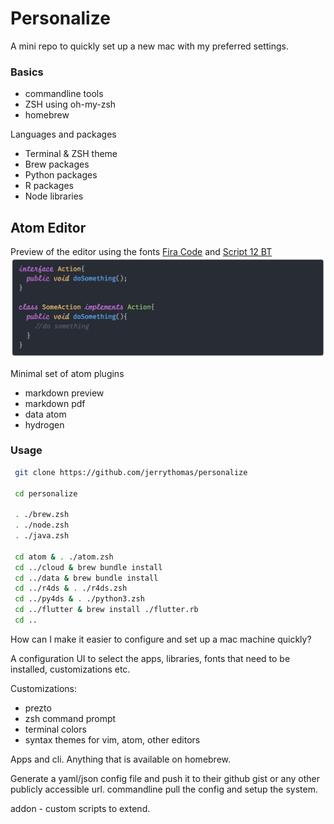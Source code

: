 # Personalize

A mini repo to quickly set up a new mac with my preferred settings.

### Basics

* commandline tools
* ZSH using oh-my-zsh
* homebrew

Languages and packages

* Terminal & ZSH theme
* Brew packages
* Python packages
* R packages
* Node libraries

## Atom Editor

Preview of the editor using the fonts [Fira Code](https://github.com/tonsky/FiraCode) and [Script 12 BT](https://www.wfonts.com/font/script12-bt)
![editor](preview/editor.png)

Minimal set of atom plugins

* markdown preview
* markdown pdf
* data atom
* hydrogen

### Usage

```bash
 git clone https://github.com/jerrythomas/personalize

 cd personalize

 . ./brew.zsh
 . ./node.zsh
 . ./java.zsh

 cd atom & . ./atom.zsh
 cd ../cloud & brew bundle install
 cd ../data & brew bundle install
 cd ../r4ds & . ./r4ds.zsh
 cd ../py4ds & . ./python3.zsh
 cd ../flutter & brew install ./flutter.rb
 cd ..

```

How can I make it easier to configure and set up a mac machine quickly?

A configuration UI to select the apps, libraries, fonts that need to be installed, customizations etc.

Customizations:
  * prezto
  * zsh command prompt
  * terminal colors
  * syntax themes for vim, atom, other editors

Apps and cli. Anything that is available on homebrew.

Generate a yaml/json config file and push it to their github gist or any other publicly accessible url.
commandline pull the config and setup the system.

addon - custom scripts to extend.
